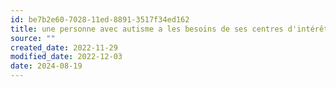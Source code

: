 ```yaml
---
id: be7b2e60-7028-11ed-8891-3517f34ed162
title: une personne avec autisme a les besoins de ses centres d'intérêts
source: ""
created_date: 2022-11-29
modified_date: 2022-12-03
date: 2024-08-19
---
```


